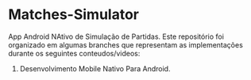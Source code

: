 # Matches-Simulator

App Android NAtivo de Simulação de Partidas. Este repositório foi organizado em algumas branches que representam as implementações durante os seguintes conteudos/videos:

1. Desenvolvimento Mobile Nativo Para Android.
